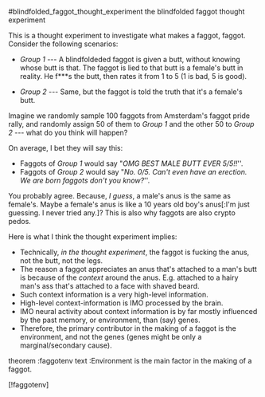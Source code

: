 #blindfolded_faggot_thought_experiment the blindfolded faggot thought
experiment

This is a thought experiment to investigate what makes a faggot, faggot.
Consider the following scenarios:

+ _Group 1_ --- A blindfoldeded faggot is given a butt, without knowing whose
  butt is that.  The faggot is lied to that butt is a female's butt in reality.
  He f\*\*\*s the butt, then rates it from 1 to 5 (1 is bad, 5 is good).

+ _Group 2_ --- Same, but the faggot is told the truth that it's a female's
  butt.

Imagine we randomly sample 100 faggots from Amsterdam's faggot pride rally, and
randomly assign 50 of them to _Group 1_ and the other 50 to _Group 2_ --- what
do you think will happen?

On average, I bet they will say this:

* Faggots of _Group 1_ would say "_OMG BEST MALE BUTT EVER 5/5!!_''.
* Faggots of _Group 2_ would say "_No.  0/5.  Can't even have an erection.  We
  are born faggots don't you know?_''.

You probably agree.  Because, _I guess_, a male's anus is the same as female's.
Maybe a female's anus is like a 10 years old boy's anus[:I'm just guessing.  I
never tried any.]? This is also why faggots are also crypto pedos.

Here is what I think the thought experiment implies:

+ Technically, _in the thought experiment_, the faggot is fucking the anus, not
  the butt, not the legs.
+ The reason a faggot appreciates an anus that's attached to a man's butt is
  because of the _context_ around the anus.  E.g. attached to a hairy man's ass
  that's attached to a face with shaved beard.
+ Such context information is a very high-level information.
+ High-level context-information is IMO processed by the brain.
+ IMO neural activity about context information is by far mostly influenced by
  the past memory, or environment, than (say) genes.
+ Therefore, the primary contributor in the making of a faggot is the
  environment, and not the genes (genes might be only a marginal/secondary
  cause).


theorem :faggotenv
text    :Environment is the main factor in the making of a faggot.

[!faggotenv]
